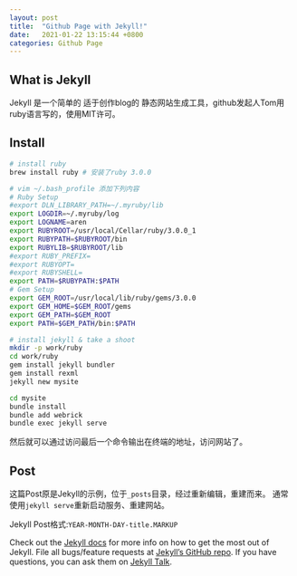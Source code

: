 ```yaml
---
layout: post
title:  "Github Page with Jekyll!"
date:   2021-01-22 13:15:44 +0800
categories: Github Page
---
```

## What is Jekyll
Jekyll 是一个简单的 适于创作blog的 静态网站生成工具，github发起人Tom用ruby语言写的，使用MIT许可。

## Install
```sh
# install ruby
brew install ruby # 安装了ruby 3.0.0
```
```sh
# vim ~/.bash_profile 添加下列内容
# Ruby Setup
#export DLN_LIBRARY_PATH=~/.myruby/lib
export LOGDIR=~/.myruby/log
export LOGNAME=aren
export RUBYROOT=/usr/local/Cellar/ruby/3.0.0_1
export RUBYPATH=$RUBYROOT/bin
export RUBYLIB=$RUBYROOT/lib
#export RUBY_PREFIX=
#export RUBYOPT=
#export RUBYSHELL=
export PATH=$RUBYPATH:$PATH
# Gem Setup
export GEM_ROOT=/usr/local/lib/ruby/gems/3.0.0
export GEM_HOME=$GEM_ROOT/gems
export GEM_PATH=$GEM_ROOT
export PATH=$GEM_PATH/bin:$PATH
```
```sh
# install jekyll & take a shoot
mkdir -p work/ruby
cd work/ruby
gem install jekyll bundler
gem install rexml
jekyll new mysite

cd mysite
bundle install
bundle add webrick
bundle exec jekyll serve
```
然后就可以通过访问最后一个命令输出在终端的地址，访问网站了。

## Post
这篇Post原是Jekyll的示例，位于`_posts`目录，经过重新编辑，重建而来。
通常使用`jekyll serve`重新启动服务、重建网站。

Jekyll Post格式:`YEAR-MONTH-DAY-title.MARKUP`


Check out the [Jekyll docs][jekyll-docs] for more info on how to get the most out of Jekyll. File all bugs/feature requests at [Jekyll’s GitHub repo][jekyll-gh]. If you have questions, you can ask them on [Jekyll Talk][jekyll-talk].

[jekyll-docs]: https://jekyllrb.com/docs/home
[jekyll-gh]:   https://github.com/jekyll/jekyll
[jekyll-talk]: https://talk.jekyllrb.com/
